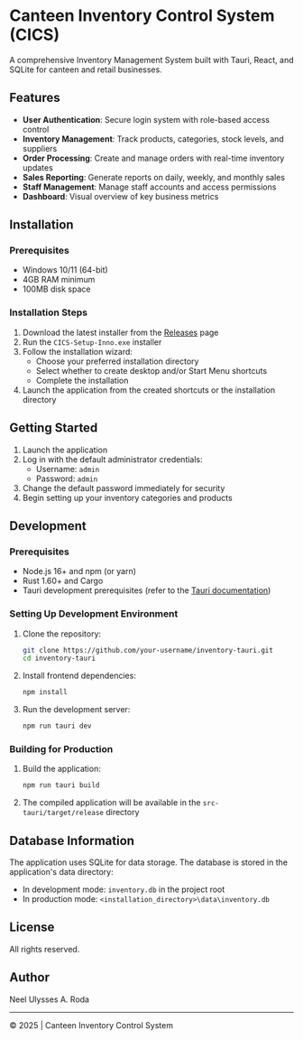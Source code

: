 # Canteen Inventory Control System (CICS)

A comprehensive Inventory Management System built with Tauri, React, and SQLite for canteen and retail businesses.

## Features

- **User Authentication**: Secure login system with role-based access control
- **Inventory Management**: Track products, categories, stock levels, and suppliers
- **Order Processing**: Create and manage orders with real-time inventory updates
- **Sales Reporting**: Generate reports on daily, weekly, and monthly sales
- **Staff Management**: Manage staff accounts and access permissions
- **Dashboard**: Visual overview of key business metrics

## Installation

### Prerequisites

- Windows 10/11 (64-bit)
- 4GB RAM minimum
- 100MB disk space

### Installation Steps

1. Download the latest installer from the [Releases](https://github.com/Siruyy/inventory-tauri/releases) page
2. Run the `CICS-Setup-Inno.exe` installer
3. Follow the installation wizard:
   - Choose your preferred installation directory
   - Select whether to create desktop and/or Start Menu shortcuts
   - Complete the installation
4. Launch the application from the created shortcuts or the installation directory

## Getting Started

1. Launch the application
2. Log in with the default administrator credentials:
   - Username: `admin`
   - Password: `admin`
3. Change the default password immediately for security
4. Begin setting up your inventory categories and products

## Development

### Prerequisites

- Node.js 16+ and npm (or yarn)
- Rust 1.60+ and Cargo
- Tauri development prerequisites (refer to the [Tauri documentation](https://tauri.app/v1/guides/getting-started/prerequisites))

### Setting Up Development Environment

1. Clone the repository:
   ```bash
   git clone https://github.com/your-username/inventory-tauri.git
   cd inventory-tauri
   ```

2. Install frontend dependencies:
   ```bash
   npm install
   ```

3. Run the development server:
   ```bash
   npm run tauri dev
   ```

### Building for Production

1. Build the application:
   ```bash
   npm run tauri build
   ```

2. The compiled application will be available in the `src-tauri/target/release` directory

## Database Information

The application uses SQLite for data storage. The database is stored in the application's data directory:

- In development mode: `inventory.db` in the project root
- In production mode: `<installation_directory>\data\inventory.db`

## License

All rights reserved.

## Author

Neel Ulysses A. Roda

---

© 2025 | Canteen Inventory Control System
